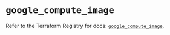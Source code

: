 # `google_compute_image`

Refer to the Terraform Registry for docs: [`google_compute_image`](https://registry.terraform.io/providers/hashicorp/google-beta/5.18.0/docs/resources/google_compute_image).
